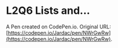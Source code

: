 # L2Q6 Lists and...

A Pen created on CodePen.io. Original URL: [https://codepen.io/Jardac/pen/NWrGwRw](https://codepen.io/Jardac/pen/NWrGwRw).


